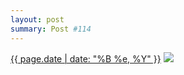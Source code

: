 ```yaml
---
layout: post
summary: Post #114
---
```


<p>
  <time><a href="/114">{{ page.date | date: "%B %e, %Y" }}</a></time>
  <a href="/114"><img src="{{ site.assets_url }}/114-640.jpg" srcset="{{ site.assets_url }}/114-1280.jpg 1280w, {{ site.assets_url }}/114-960.jpg 960w, {{ site.assets_url }}/114-640.jpg 640w, {{ site.assets_url }}/114-320.jpg 320w" sizes="(min-width: 700px) 50vw, calc(100vw - 2rem)" /></a>
</p>
